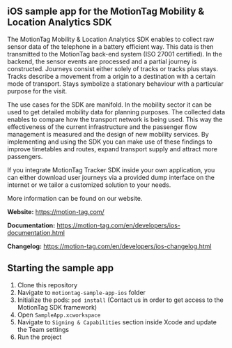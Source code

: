 ## iOS sample app for the MotionTag Mobility & Location Analytics SDK

The MotionTag Mobility & Location Analytics SDK enables to collect raw sensor data of the telephone in
a battery efficient way. This data is then transmitted to the MotionTag back-end system (ISO 27001 certified).
In the backend, the sensor events are processed and a partial journey is constructed. Journeys consist
either solely of tracks or tracks plus stays. Tracks describe a movement from a origin to a destination with
a certain mode of transport. Stays symbolize a stationary behaviour with a particular purpose for the visit.

The use cases for the SDK are manifold. In the mobility sector it can be used to get detailed mobility data
for planning purposes. The collected data enables to compare how the transport network is being used.
This way the effectiveness of the current infrastructure and the passenger flow management is measured and
the design of new mobility services. By implementing and using the SDK you can make use of these findings
to improve timetables and routes, expand transport supply and attract more passengers.

If you integrate MotionTag Tracker SDK inside your own application, you can either download
user journeys via a provided dump interface on the internet or we tailor a customized solution to
your needs.

More information can be found on our website.

**Website:** https://motion-tag.com/

**Documentation:** https://motion-tag.com/en/developers/ios-documentation.html

**Changelog:** https://motion-tag.com/en/developers/ios-changelog.html


## Starting the sample app

1. Clone this repository
2. Navigate to `motiontag-sample-app-ios` folder
3. Initialize the pods: `pod install` (Contact us in order to get access to the MotionTag SDK framework)
4. Open `SampleApp.xcworkspace`
5. Navigate to `Signing & Capabilities` section inside Xcode and update the Team settings
6. Run the project